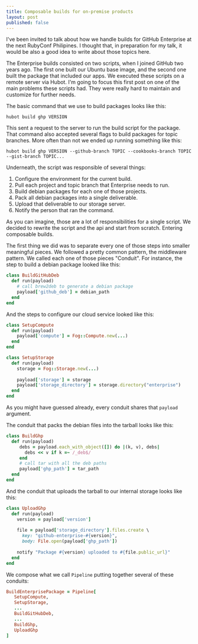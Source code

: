```yaml
---
title: Composable builds for on-premise products
layout: post
published: false
---
```


I've been invited to talk about how we handle builds for GitHub Enterprise at the next RubyConf Philipines. I thought that, in preparation for my talk, it would be also a good idea to write about those topics here.

The Enterprise builds consisted on two scripts, when I joined GitHub two years ago. The first one built our Ubuntu base image, and the second one built the package that included our apps. We executed these scripts on a remote server via Hubot. I'm going to focus this first post on one of the main problems these scripts had. They were really hard to maintain and customize for further needs.

The basic command that we use to build packages looks like this:

`hubot build ghp VERSION`

This sent a request to the server to run the build script for the package. That command also accepted several flags to build packages for topic branches. More often than not we ended up running something like this:

`hubot build ghp VERSION --github-branch TOPIC --cookbooks-branch TOPIC --gist-branch TOPIC...`

Underneath, the script was responsible of several things:

1. Configure the environment for the current build.
2. Pull each project and topic branch that Enterprise needs to run.
3. Build debian packages for each one of those projects.
4. Pack all debian packages into a single deliverable.
5. Upload that deliverable to our storage server.
6. Notify the person that ran the command.

As you can imagine, those are a lot of responsibilities for a single script. We decided to rewrite the script and the api and start from scratch. Entering composable builds.

The first thing we did was to separate every one of those steps into smaller meaningful pieces. We followed a pretty common pattern, the middleware pattern. We called each one of those pieces "Conduit". For instance, the step to build a debian package looked like this:

```ruby
class BuildGitHubDeb
  def run(payload)
    # call brew2deb to generate a debian package
    payload['github_deb'] = debian_path
  end
end
```

And the steps to configure our cloud service looked like this:

```ruby
class SetupCompute
  def run(payload)
    payload['compute'] = Fog::Compute.new(...)
  end
end

class SetupStorage
  def run(payload)
    storage = Fog::Storage.new(...)
    
    payload['storage'] = storage
    payload['storage_directory'] = storage.directory("enterprise")
  end
end
```

As you might have guessed already, every conduit shares that `payload` argument.

The conduit that packs the debian files into the tarball looks like this:

```ruby
class BuildGhp
  def run(payload)
     debs = payload.each_with_object([]) do |(k, v), debs|
       debs << v if k =~ /_deb$/
     end
     # call tar with all the deb paths
     payload['ghp_path'] = tar_path
  end
end
```

And the conduit that uploads the tarball to our internal storage looks like this:

```ruby
class UploadGhp
  def run(payload)
    version = payload['version']
    
    file = payload['storage_directory'].files.create \
      key: "github-enterprise-#{version}",
      body: File.open(payload['ghp_path'])
    
    notify "Package #{version} uploaded to #{file.public_url}"
  end
end
```

We compose what we call `Pipeline` putting together several of these conduits:

```ruby
BuildEnterprisePackage = Pipeline[
   SetupCompute,
   SetupStorage,
   ...
   BuildGitHubDeb,
   ...
   BuildGhp,
   UploadGhp
]
```
